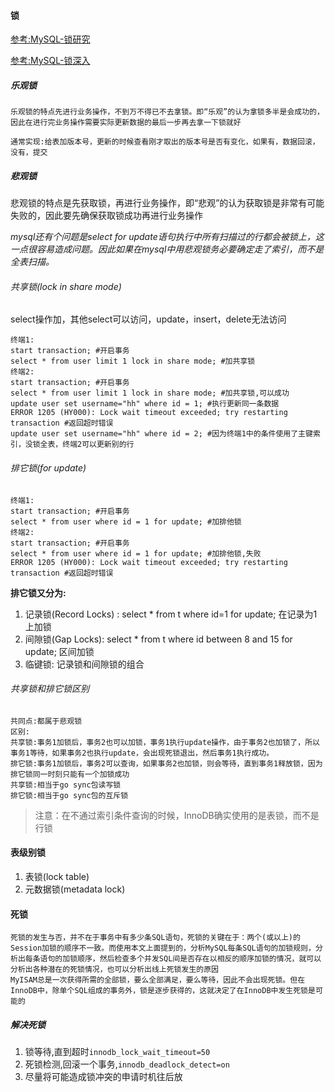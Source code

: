 #### 锁

[参考:MySQL-锁研究](https://blog.csdn.net/puhaiyang/article/details/72284702)

[参考:MySQL-锁深入](https://blog.csdn.net/bigtree_3721/article/details/77417518)


##### 乐观锁

```  
乐观锁的特点先进行业务操作，不到万不得已不去拿锁。即“乐观”的认为拿锁多半是会成功的，因此在进行完业务操作需要实际更新数据的最后一步再去拿一下锁就好

通常实现:给表加版本号，更新的时候查看刚才取出的版本号是否有变化，如果有，数据回滚，没有，提交

```


##### 悲观锁

悲观锁的特点是先获取锁，再进行业务操作，即“悲观”的认为获取锁是非常有可能失败的，因此要先确保获取锁成功再进行业务操作

*mysql还有个问题是select for update语句执行中所有扫描过的行都会被锁上，这一点很容易造成问题。因此如果在mysql中用悲观锁务必要确定走了索引，而不是全表扫描。*

###### 共享锁(lock in share mode)

select操作加，其他select可以访问，update，insert，delete无法访问

```  
终端1:
start transaction; #开启事务
select * from user limit 1 lock in share mode; #加共享锁
终端2:
start transaction; #开启事务
select * from user limit 1 lock in share mode; #加共享锁,可以成功
update user set username="hh" where id = 1; #执行更新同一条数据
ERROR 1205 (HY000): Lock wait timeout exceeded; try restarting transaction #返回超时错误
update user set username="hh" where id = 2; #因为终端1中的条件使用了主键索引，没锁全表，终端2可以更新别的行

```

###### 排它锁(for update)

```  
终端1:
start transaction; #开启事务
select * from user where id = 1 for update; #加排他锁
终端2:
start transaction; #开启事务
select * from user where id = 1 for update; #加排他锁,失败
ERROR 1205 (HY000): Lock wait timeout exceeded; try restarting transaction #返回超时错误

```
**排它锁又分为:**
1. 记录锁(Record Locks) : select * from t where id=1 for update; 在记录为1上加锁
2. 间隙锁(Gap Locks): select * from t where id between 8 and 15 for update; 区间加锁
3. 临键锁: 记录锁和间隙锁的组合

###### 共享锁和排它锁区别

```  
共同点:都属于悲观锁
区别:
共享锁:事务1加锁后，事务2也可以加锁，事务1执行update操作，由于事务2也加锁了，所以事务1等待，如果事务2也执行update，会出现死锁退出，然后事务1执行成功。
排它锁:事务1加锁后，事务2可以查询，如果事务2也加锁，则会等待，直到事务1释放锁，因为排它锁同一时刻只能有一个加锁成功
共享锁:相当于go sync包读写锁
排它锁:相当于go sync包的互斥锁

```
> 注意：在不通过索引条件查询的时候，InnoDB确实使用的是表锁，而不是行锁


#### 表级别锁
1. 表锁(lock table)
2. 元数据锁(metadata lock)




#### 死锁

```  
死锁的发生与否，并不在于事务中有多少条SQL语句，死锁的关键在于：两个(或以上)的Session加锁的顺序不一致。而使用本文上面提到的，分析MySQL每条SQL语句的加锁规则，分析出每条语句的加锁顺序，然后检查多个并发SQL间是否存在以相反的顺序加锁的情况，就可以分析出各种潜在的死锁情况，也可以分析出线上死锁发生的原因
MyISAM总是一次获得所需的全部锁，要么全部满足，要么等待，因此不会出现死锁。但在InnoDB中，除单个SQL组成的事务外，锁是逐步获得的，这就决定了在InnoDB中发生死锁是可能的
```

##### 解决死锁
1. 锁等待,直到超时`innodb_lock_wait_timeout=50`
2. 死锁检测,回滚一个事务,`innodb_deadlock_detect=on`
3. 尽量将可能造成锁冲突的申请时机往后放

                
            



